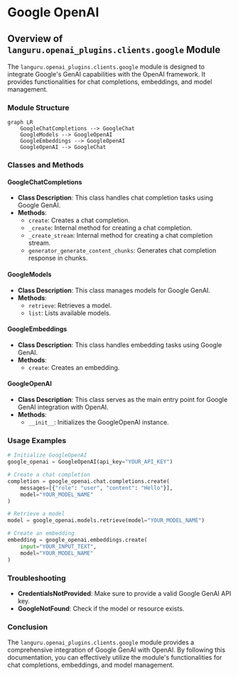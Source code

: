 # Google OpenAI

## Overview of `languru.openai_plugins.clients.google` Module

The `languru.openai_plugins.clients.google` module is designed to integrate Google's GenAI capabilities with the OpenAI framework. It provides functionalities for chat completions, embeddings, and model management.

### Module Structure

```mermaid
graph LR
    GoogleChatCompletions --> GoogleChat
    GoogleModels --> GoogleOpenAI
    GoogleEmbeddings --> GoogleOpenAI
    GoogleOpenAI --> GoogleChat
```

### Classes and Methods

#### GoogleChatCompletions

* **Class Description**: This class handles chat completion tasks using Google GenAI.
* **Methods**:
    * `create`: Creates a chat completion.
    * `_create`: Internal method for creating a chat completion.
    * `_create_stream`: Internal method for creating a chat completion stream.
    * `generator_generate_content_chunks`: Generates chat completion response in chunks.

#### GoogleModels

* **Class Description**: This class manages models for Google GenAI.
* **Methods**:
    * `retrieve`: Retrieves a model.
    * `list`: Lists available models.

#### GoogleEmbeddings

* **Class Description**: This class handles embedding tasks using Google GenAI.
* **Methods**:
    * `create`: Creates an embedding.

#### GoogleOpenAI

* **Class Description**: This class serves as the main entry point for Google GenAI integration with OpenAI.
* **Methods**:
    * `__init__`: Initializes the GoogleOpenAI instance.

### Usage Examples

```python
# Initialize GoogleOpenAI
google_openai = GoogleOpenAI(api_key="YOUR_API_KEY")

# Create a chat completion
completion = google_openai.chat.completions.create(
    messages=[{"role": "user", "content": "Hello"}],
    model="YOUR_MODEL_NAME"
)

# Retrieve a model
model = google_openai.models.retrieve(model="YOUR_MODEL_NAME")

# Create an embedding
embedding = google_openai.embeddings.create(
    input="YOUR_INPUT_TEXT",
    model="YOUR_MODEL_NAME"
)
```

### Troubleshooting

* **CredentialsNotProvided**: Make sure to provide a valid Google GenAI API key.
* **GoogleNotFound**: Check if the model or resource exists.

### Conclusion

The `languru.openai_plugins.clients.google` module provides a comprehensive integration of Google GenAI with OpenAI. By following this documentation, you can effectively utilize the module's functionalities for chat completions, embeddings, and model management.
